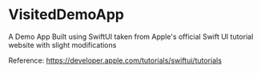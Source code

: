 # VisitedDemoApp
A Demo App Built using SwiftUI taken from Apple's official Swift UI tutorial website with slight modifications

Reference:
https://developer.apple.com/tutorials/swiftui/tutorials
